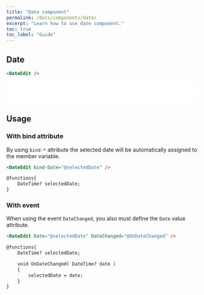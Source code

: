 ```yaml
---
title: "Date component"
permalink: /docs/components/date/
excerpt: "Learn how to use date component."
toc: true
toc_label: "Guide"
---
```


## Date

```html
<DateEdit />
```

<iframe src="/examples/forms/date/" frameborder="0" scrolling="no" style="width:100%;height:55px;"></iframe>

## Usage

### With bind attribute

By using `bind-*` attribute the selected date will be automatically assigned to the member variable.

```html
<DateEdit bind-Date="@selectedDate" />

@functions{
    DateTime? selectedDate;
}
```

### With event

When using the event `DateChanged`, you also must define the `Date` value attribute.

```html
<DateEdit Date="@selectedDate" DateChanged="@OnDateChanged" />

@functions{
    DateTime? selectedDate;

    void OnDateChanged( DateTime? date )
    {
        selectedDate = date;
    }
}
```